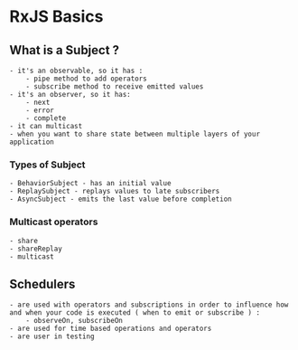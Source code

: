 # RxJS Basics

## What is a Subject ?
    - it's an observable, so it has :
        - pipe method to add operators
        - subscribe method to receive emitted values
    - it's an observer, so it has: 
        - next
        - error
        - complete
    - it can multicast
    - when you want to share state between multiple layers of your application
### Types of Subject
    - BehaviorSubject - has an initial value
    - ReplaySubject - replays values to late subscribers
    - AsyncSubject - emits the last value before completion
### Multicast operators
    - share
    - shareReplay
    - multicast

## Schedulers
    - are used with operators and subscriptions in order to influence how and when your code is executed ( when to emit or subscribe ) :
        - observeOn, subscribeOn
    - are used for time based operations and operators
    - are user in testing